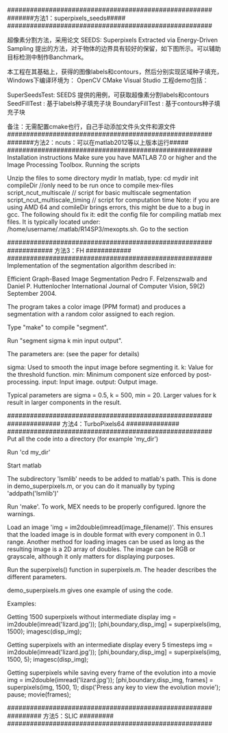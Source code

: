 
######################################################
        #######方法1：superpixels_seeds#####
######################################################

超像素分割方法，采用论文 SEEDS: Superpixels Extracted via Energy-Driven Sampling 提出的方法，对于物体的边界具有较好的保留，如下图所示。可以辅助目标检测中制作Banchmark。

本工程在其基础上，获得的图像labels和contours，然后分别实现区域种子填充，Windows下编译环境为： OpenCV CMake Visual Studio 工程demo包括：

SuperSeedsTest: SEEDS 提供的用例，可获取超像素分割labels和contours SeedFillTest : 基于labels种子填充子块 BoundaryFillTest : 基于contours种子填充子块

备注：无需配置cmake也行，自己手动添加文件头文件和源文件
######################################################
#######方法2：ncuts：可以在matlab2012等以上版本运行#####
######################################################
Installation instructions Make sure you have MATLAB 7.0 or higher and the Image Processing Toolbox. Running the scripts

Unzip the files to some directory mydir
In matlab, type: cd mydir init compileDir //only need to be run once to compile mex-files script_ncut_multiscale // script for basic multiscale segmentation script_ncut_multiscale_timing // script for computation time Note: if you are using AMD 64 and comileDir brings errors, this might be due to a bug in gcc. The following should fix it: edit the config file for compiling matlab mex files. It is typically located under: /home/username/.matlab/R14SP3/mexopts.sh. Go to the section

######################################################
         ############ 方法3：FH ############
######################################################
Implementation of the segmentation algorithm described in:

Efficient Graph-Based Image Segmentation Pedro F. Felzenszwalb and Daniel P. Huttenlocher International Journal of Computer Vision, 59(2) September 2004.

The program takes a color image (PPM format) and produces a segmentation with a random color assigned to each region.

Type "make" to compile "segment".

Run "segment sigma k min input output".

The parameters are: (see the paper for details)

sigma: Used to smooth the input image before segmenting it. k: Value for the threshold function. min: Minimum component size enforced by post-processing. input: Input image. output: Output image.

Typical parameters are sigma = 0.5, k = 500, min = 20. Larger values for k result in larger components in the result.

######################################################
############## 方法4：TurboPixels64  ##############
######################################################
Put all the code into a directory (for example 'my_dir')

Run 'cd my_dir'

Start matlab

The subdirectory 'lsmlib' needs to be added to matlab's path. This is done in demo_superpixels.m, or you can do it manually by typing 'addpath('lsmlib')'

Run 'make'. To work, MEX needs to be properly configured. Ignore the warnings.

Load an image 'img = im2double(imread(image_filename))'. This ensures that the loaded image is in double format with every component in 0..1 range. Another method for loading images can be used as long as the resulting image is a 2D array of doubles. The image can be RGB or grayscale, although it only matters for displaying purposes.

Run the superpixels() function in superpixels.m. The header describes the different parameters.

demo_superpixels.m gives one example of using the code.

Examples:

Getting 1500 superpixels without intermediate display
img = im2double(imread('lizard.jpg')); [phi,boundary,disp_img] = superpixels(img, 1500); imagesc(disp_img);

Getting superpixels with an intermediate display every 5 timesteps
img = im2double(imread('lizard.jpg')); [phi,boundary,disp_img] = superpixels(img, 1500, 5); imagesc(disp_img);

Getting superpixels while saving every frame of the evolution into a movie
img = im2double(imread('lizard.jpg')); [phi,boundary,disp_img, frames] = superpixels(img, 1500, 1); disp('Press any key to view the evolution movie'); pause; movie(frames);

######################################################
    ######### 方法5：SLIC   ######### 
######################################################
